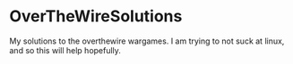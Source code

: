 # OverTheWireSolutions
 My solutions to the overthewire wargames. I am trying to not suck at linux, and so this will help hopefully.

